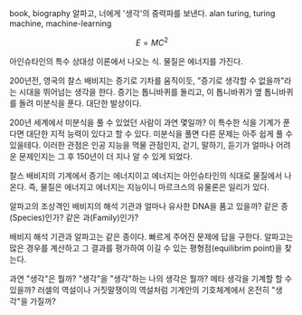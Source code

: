 book, biography
알파고, 너에게 '생각'의 중력파를 보낸다.
alan turing, turing machine, machine-learning

$$
E = MC^2
$$

아인슈타인의 특수 상대성 이론에서 나오는 식. 물질은 에너지를 가진다.

200년전, 영국의 찰스 배비지는 증기로 기차를 움직이듯, "증기로 생각할 수 없을까"라는 시대을 뛰어넘는 생각을 한다. 증기는 톱니바퀴를 돌리고, 이 톱니바퀴가 옆 톱니바퀴를 돌려 미분식을 푼다. 대단한 발상이다.

200년 세계에서 미분식을 풀 수 있었던 사람이 과연 몇일까? 이 특수한 식을 기계가 푼다면 대단한 지적 능력이 있다고 할 수 있다. 미분식을 풀면 다른 문제는 아주 쉽게 풀 수 있을테다.  이러한 관점은 인공 지능을 먹물 관점인지, 걷기, 말하기, 듣기가 얼마나 어려운 문제인지는 그 후 150년이 더 지나 알 수 있게 되었다. 

찰스 배비지의 기계에서 증기는 에너지이고 에너지는 아인슈타인의 식대로 물질에서 나온다. 즉, 물질은 에너지고 에너지는 지능이니 마르크스의 유물론은 일리가 있다.

알파고의 조상격인 배비지의 해석 기관과 얼마나 유사한 DNA을 품고 있을까? 같은 종(Species)인가? 같은 과(Family)인가?

배비지 해석 기관과 알파고는 같은 종이다. 빠르게 주어진 문제에 답을 구한다. 알파고는 많은 경우를 계산하고 그 결과를 평가하여 이길 수 있는 평형점(equilibrim point)을 찾는다.


과연 "생각"은 뭘까? "생각"을 "생각"하는 나의 생각은 뭘까? 메타 생각을 기계할 할 수 있을까? 러셀의 역설이나 거짓말쟁이의 역설처럼 기계안의 기호체계에서 온전히 "생각"을 가질까?



